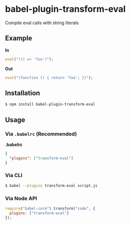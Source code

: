 # babel-plugin-transform-eval

Compile eval calls with string literals

## Example

**In**

```javascript
eval("(() => 'foo')");
```

**Out**

```javascript
eval("(function () { return 'foo'; })");
```

## Installation

```sh
$ npm install babel-plugin-transform-eval
```

## Usage

### Via `.babelrc` (Recommended)

**.babelrc**

```json
{
  "plugins": ["transform-eval"]
}
```

### Via CLI

```sh
$ babel --plugins transform-eval script.js
```

### Via Node API

```javascript
require("babel-core").transform("code", {
  plugins: ["transform-eval"]
});
```
